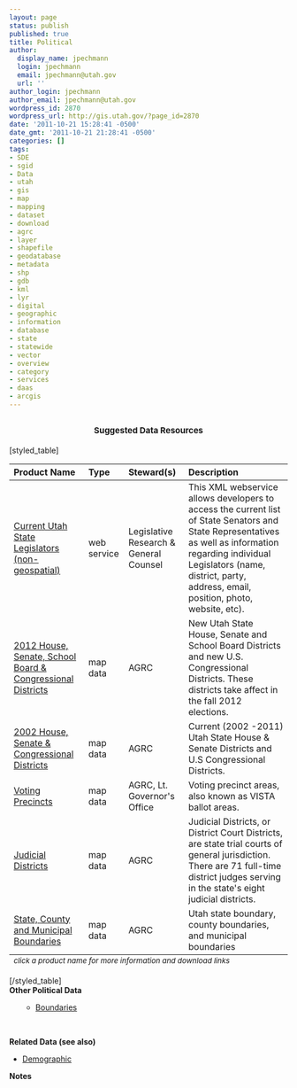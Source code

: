 ```yaml
---
layout: page
status: publish
published: true
title: Political
author:
  display_name: jpechmann
  login: jpechmann
  email: jpechmann@utah.gov
  url: ''
author_login: jpechmann
author_email: jpechmann@utah.gov
wordpress_id: 2870
wordpress_url: http://gis.utah.gov/?page_id=2870
date: '2011-10-21 15:28:41 -0500'
date_gmt: '2011-10-21 21:28:41 -0500'
categories: []
tags:
- SDE
- sgid
- Data
- utah
- gis
- map
- mapping
- dataset
- download
- agrc
- layer
- shapefile
- geodatabase
- metadata
- shp
- gdb
- kml
- lyr
- digital
- geographic
- information
- database
- state
- statewide
- vector
- overview
- category
- services
- daas
- arcgis
---
```

<h2 style="text-align: center;"><span class="Apple-style-span" style="font-size: 15px;">Suggested Data Resources</span></h2>
<p>[styled_table]</p>
<table>
<thead>
<tr>
<th style="text-align: left;" scope="col">Product Name</th>
<th style="text-align: left;" scope="col">Type</th>
<th style="text-align: left;" scope="col">Steward(s)</th>
<th style="text-align: left;" scope="col">Description</th>
</tr>
</thead>
<tfoot>
<tr>
<td colspan="5"><sub><em>click a product name for more information and download links</em></sub></td>
</tr>
</tfoot>
<tbody>
<tr>
<td style="text-align: left;"><a href="http://webservices.le.utah.gov/Legislators/Legislators.asmx">Current Utah State Legislators (non-geospatial)</a></td>
<td style="text-align: left;">web service</td>
<td style="text-align: left;">Legislative Research & General Counsel</td>
<td style="text-align: left;">This XML webservice allows developers to access the current list of State Senators and State Representatives as well as information regarding individual Legislators (name, district, party, address, email, position, photo, website, etc).</td>
</tr>
<tr>
<td style="text-align: left;"><a href="/data/political/2012-2021-house-senate-congressional-districts">2012 House, Senate, School Board &amp; Congressional Districts</a></td>
<td style="text-align: left;">map data</td>
<td style="text-align: left;">AGRC</td>
<td style="text-align: left;">New Utah State House, Senate and School Board Districts and new U.S. Congressional Districts. These districts take affect in the fall 2012 elections.</td>
</tr>
<tr>
<td style="text-align: left;"><a href="/data/political/2002-2011-house-senate-congressional-districts">2002 House, Senate &amp; Congressional Districts</a></td>
<td style="text-align: left;">map data</td>
<td style="text-align: left;">AGRC</td>
<td style="text-align: left;">Current (2002 -2011) Utah State House &amp; Senate Districts and U.S Congressional Districts.</td>
</tr>
<tr>
<td style="text-align: left;"><a href="/data/political/voter-precincts">Voting Precincts</a></td>
<td style="text-align: left;">map data</td>
<td style="text-align: left;">AGRC, Lt. Governor's Office</td>
<td style="text-align: left;">Voting precinct areas, also known as VISTA ballot areas.</td>
</tr>
<tr>
<td style="text-align: left;"><a href="/data/political/judicial-districts">Judicial Districts</a></td>
<td style="text-align: left;">map data</td>
<td style="text-align: left;">AGRC</td>
<td style="text-align: left;">Judicial Districts, or District Court Districts, are state trial courts of general jurisdiction. There are 71 full-time district judges serving in the state's eight judicial districts.</td>
</tr>
<tr>
<td style="text-align: left;"><a href="/data/boundaries/citycountystate/">State, County and Municipal Boundaries</a></td>
<td style="text-align: left;">map data</td>
<td style="text-align: left;">AGRC</td>
<td style="text-align: left;">Utah state boundary, county boundaries, and municipal boundaries</td>
</tr>
</tbody>
</table>
<p>[/styled_table]<br />
<strong>Other Political Data</strong></p>
<ul>
<ul>
<li><a href="/data/boundaries/">Boundaries</a></li>
</ul>
</ul>
<p>&nbsp;</p>
<p><strong>Related Data (see also)</strong></p>
<ul>
<li><a href="/data/demographic/">Demographic</a></li>
</ul>
<p><strong>Notes</strong></p>
